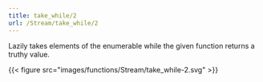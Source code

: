 ```yaml
---
title: take_while/2
url: /Stream/take_while/2
---
```


Lazily takes elements of the enumerable while the given function returns a truthy value.

{{< figure src="images/functions/Stream/take_while-2.svg" >}}
